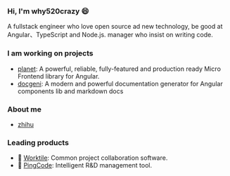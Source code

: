 ### Hi, I'm why520crazy 😄
A fullstack engineer who love open source ad new technology, be good at Angular、TypeScript and Node.js. manager who insist on writing code.

### I am working on projects
- [planet](https://github.com/worktile/ngx-planet): A powerful, reliable, fully-featured and production ready Micro Frontend library for Angular.
- [docgeni](https://github.com/docgeni/docgeni): A modern and powerful documentation generator for Angular components lib and markdown docs

### About me
- [zhihu](https://www.zhihu.com/people/why520crazy)

### Leading products
- 🌱 [Worktile](https://worktile.com): Common project collaboration software.
- 🌱 [PingCode](https://pingcode.com): Intelligent R&D management tool.


<!--
**why520crazy/why520crazy** is a ✨ _special_ ✨ repository because its `README.md` (this file) appears on your GitHub profile.

Here are some ideas to get you started:

- 🔭 I’m currently working on ...
- 🌱 I’m currently learning ...
- 👯 I’m looking to collaborate on ...
- 🤔 I’m looking for help with ...
- 💬 Ask me about ...
- 📫 How to reach me: ...
- 😄 Pronouns: ...
- ⚡ Fun fact: ...
-->
